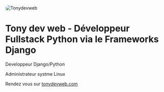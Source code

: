<img src="" alt="Tonydevweb" style="border-radius: 15px;max-width: 100%;">
<h1>Tony dev web - Développeur Fullstack Python via le Frameworks Django</h1>

<p>Developpeur Django/Python</p>
<p>Administrateur systme Linux</p>
<p>Rendez vous sur <a href="https://tonydevweb.com/">tonydevweb.com</a></p>
